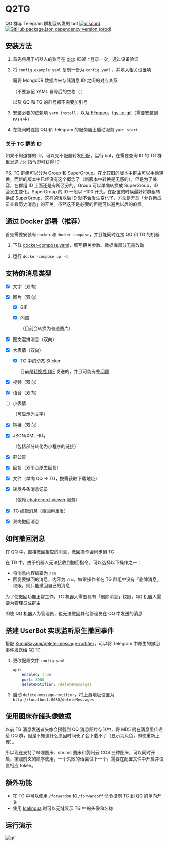 # Q2TG
QQ 群与 Telegram 群相互转发的 bot
[![discord](https://img.shields.io/static/v1?label=chat&message=discord&color=7289da&logo=discord)](https://discord.gg/gKnU7BARzv)
[![GitHub package.json dependency version (prod)](https://img.shields.io/github/package-json/dependency-version/clansty/Q2TG/oicq)](https://github.com/takayama-lily/oicq)

## 安装方法

1. 首先将用于机器人的账号在 [oicq](https://github.com/takayama-lily/oicq) 框架上登录一次，通过设备验证

2. 将 `config.example.yaml` 复制一份为 `config.yaml` ，并填入相关设置项

   需要 MongoDB 数据库来存储消息 ID 之间的对应关系

   （不要忘记 YAML 冒号后的空格（（

   以及 QQ 和 TG 的群号都不需要加引号

3. 安装必要的依赖项 `yarn install`，以及 [FFmpeg](https://www.ffmpeg.org/)，[tgs-to-gif](https://github.com/ed-asriyan/tgs-to-gif/tree/master-cpp)（需要安装到 `PATH` 中）

4. 在能同时连接 QQ 和 Telegram 的服务器上启动服务 `yarn start`

### 关于 TG 群的 ID

如果不知道群的 ID，可以先不配置转发匹配，运行 bot，在需要查询 ID 的 TG 群里发送 `/id` 指令即可获得 ID

PS. TG 群组可以分为 Group 和 SuperGroup。在比较旧的版本中群主可以手动转换，而新的版本中已经没有这个概念了（新版本中转换是无感的），但是为了兼容，在群组 ID 上面还是有所区分的。Group 可以单向转换成 SuperGroup，ID 会发生变化。SuperGroup 的 ID 一般以 -100 开头。在配置的时候最好将群组转换成 SuperGroup，这样的话以后 ID 就不会发生变化了，方法是开启「允许新成员查看历史消息」的开关。虽然这不是必要的但是可以避免以后的麻烦。

## 通过 Docker 部署（推荐）

首先需要安装有 `docker` 和 `docker-compose`，并且能同时连接 QQ 和 TG 的机器

1. 下载 [docker-compose.yaml](./docker-compose.yaml)，填写相关参数。数据库部分无需改动

2. 运行 `docker-compose up -d`

## 支持的消息类型

- [x] 文字（双向）
- [x] 图片（双向）
  - [x] GIF
  - [x] 闪照

    （目前会转换为普通图片）
- [x] 图文混排消息（双向）
- [x] 大表情（双向）
  - [x] TG 中的动态 Sticker

    目前是[转换成 GIF](https://github.com/ed-asriyan/tgs-to-gif) 发送的，并且可能有些[问题](https://github.com/ed-asriyan/tgs-to-gif/issues/13#issuecomment-633244547)
- [x] 视频（双向）
- [x] 语音（双向）
- [ ] 小表情

  （可显示为文字）
- [x] 链接（双向）
- [x] JSON/XML 卡片

  （包括部分转化为小程序的链接）
- [x] 群公告
- [x] 回复（双平台原生回复）
- [x] 文件（单向 QQ -> TG，按需获取下载地址）
- [x] 转发多条消息记录

  （依赖 [chatrecord-viewer](https://github.com/Clansty/chatrecord-viewer) 服务）
- [x] TG 编辑消息（撤回再重发）
- [x] 双向撤回消息

## 如何撤回消息

在 QQ 中，直接撤回相应的消息，撤回操作会同步到 TG

在 TG 中，由于机器人无法接收到撤回指令，可以选择以下操作之一：

- 将消息内容编辑为 `/rm`
- 回复要撤回的消息，内容为 `/rm`。如果操作者在 TG 群组中没有「删除消息」权限，则只能撤回自己的消息

为了使撤回功能正常工作，TG 机器人需要具有「删除消息」权限，QQ 机器人需要为管理员或群主

即使 QQ 机器人为管理员，也无法撤回其他管理员在 QQ 中发送的消息

## 搭建 UserBot 实现监听原生撤回事件

搭配 [KunoiSayami/delete-message-notifier](https://github.com/KunoiSayami/delete-message-notifier)，可以将 Telegram 中原生的撤回事件发送给 Q2TG

1. 更改配置文件 `config.yaml`

   ```yaml
   api:
       enabled: true
       port: 8080
       deleteNotifier: /deleteMessages
   ```

2. 启动 `delete-message-notifier`，将上游地址设置为 `http://localhost:8080/deleteMessages`

## 使用图床存储头像数据

以前 TG 消息发送者头像会预载到 QQ 消息图片存储中，将 MD5 附在消息里传递给 QQ 群，但是不知道什么原因时间长了会下载不了（显示为灰色，即使重新上传）。

所以现在支持了哔哩图床、sm.ms 图床和腾讯云 COS 三种图床，可以同时开启，按照前文的顺序使用，一个失败的话尝试下一个。需要在配置文件中开启并设置相应 token。

## 额外功能

- 在 TG 中可以使用 `/forwardon` 和 `/forwardoff` 命令控制 TG 到 QQ 的单向开关
- 使用 [Icalingua](https://github.com/Icalingua/Icalingua) 时可以无缝显示 TG 中的头像和名称

## 运行演示

![gif](https://user-images.githubusercontent.com/18461360/127771641-7195f752-52a9-49cd-98a0-80dc5f6bbe64.gif)
